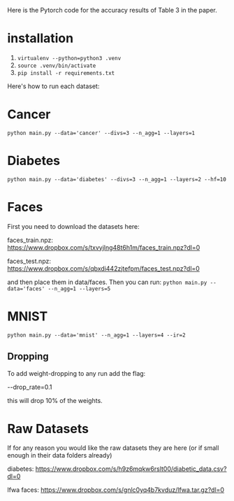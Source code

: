 Here is the Pytorch code for the accuracy results of Table 3 in the paper.

# installation

1. `virtualenv --python=python3 .venv`
2. `source .venv/bin/activate`
3. `pip install -r requirements.txt`

Here's how to run each dataset:

# Cancer

`python main.py --data='cancer' --divs=3 --n_agg=1 --layers=1`

# Diabetes

`python main.py --data='diabetes' --divs=3 --n_agg=1 --layers=2 --hf=10`

# Faces

First you need to download the datasets here:

faces_train.npz: https://www.dropbox.com/s/txvyjlng48t6h1m/faces_train.npz?dl=0

faces_test.npz: https://www.dropbox.com/s/qbxdi442zjtefpm/faces_test.npz?dl=0

and then place them in data/faces. Then you can run:
`python main.py --data='faces' --n_agg=1 --layers=5`

# MNIST

`python main.py --data='mnist' --n_agg=1 --layers=4 --ir=2`

## Dropping

To add weight-dropping to any run add the flag:

--drop_rate=0.1

this will drop 10% of the weights.

# Raw Datasets

If for any reason you would like the raw datasets they are here (or if small enough in their data folders already)

diabetes: https://www.dropbox.com/s/h9z6mqkw6rslt00/diabetic_data.csv?dl=0

lfwa faces: https://www.dropbox.com/s/gnlc0yq4b7kvduz/lfwa.tar.gz?dl=0
